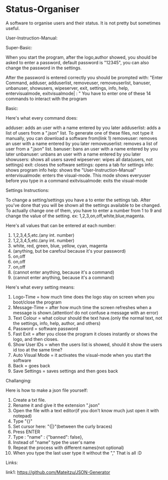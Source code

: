 # Status-Organiser
A software to organise users and their status. It is not pretty but sometimes useful.

User-Instruction-Manual:

Super-Basic:

When you start the program, after the logo,author showed, you should be asked to enter a password, default password is "12345", you can also change the password in the settings. 

After the password is entered correctly you should be prompted with:
"Enter Command, adduser, adduserlist, removeuser, removeuserlist, banuser, unbanuser, showusers, wipeserver, exit, settings, info, help, entervisualmode, exitvisualmode| : "
You have to enter one of these 14 commands to interact with the program

Basic:

Here's what every command does:

adduser: adds an user with a name entered by you later
adduserlist: adds a list of users from a ".json" list. To generate one of these files, not type it manually, you can download a software from(link 1)
removeuser: removes an user with a name entered by you later
removeuserlist: removes a list of user from a ".json" list.
banuser: bans an user with a name entered by you later
unbanuser: unbans an user with a name entered by you later
showusers: shows all users saved
wipeserver: wipes all data(users, not settings)
exit: closes the software
settings: opens a tab for settings
info: shows program info
help: shows the "User-Instruction-Manual"
entervisualmode: enters the visual-mode. This mode shows everyuser before you type in a command
exitvisualmode: exits the visual-mode

Settings Instructions:

To change a setting/settings you have a to enter the settings tab. After you've done that you will be shown all the settings available to be changed. To actually change one of them, you have to enter a number from 1 to 9 and change the value of the setting. ex: 1,2,3,on,off,white,blue,magenta.

Here's all values that can be entered at each number:

1. 1,2,3,4,5,etc.(any int. number)
2. 1,2,3,4,5,etc.(any int. number)
3. white, red, green, blue, yellow, cyan, magenta
4. (anything, but be carefoul because it's your password)
5. on,off
6. on,off
7. on,off
8. (cannot enter anything, because it's a command)
9. (cannot enter anything, because it's a command)

Here's what every setting means:

1. Logo-Time = how much time does the logo stay on screen when you boot/close the program
2. Message-Time = after how much time the screen refreshes when a message is shown.(attention! do not confuse a message with an error)
3. Text Colour = what colour should the text have.(only the normal text, not the settings, info, help, author, and others)
4. Password = software password
5. Fast Exit = after you close the program it closes instantly or shows the logo, and then closes.
6. Show User IDs = when the users list is showed, should it show the users id too at the same time?
7. Auto Visual Mode = it activates the visual-mode when you start the software
8. Back = goes back
9. Save Settings = saves settings and then goes back

Challanging:

Here is how to make a json file yourself:
1. Create a txt file.
2. Rename it and give it the extension ".json"
3. Open the file with a text editor(if you don't know much just open it with notepad)
4. Type "{}"
5. Set cursor here: "{|}"(between the curly braces)
6. Press ENTER
7. Type :
"name" : {"banned": false},
8. Instead of "name" type the user's name
9. Repeat the process with different names(not optional)
10. When you type the last user type it without the ","
That is all :D

Links:

link1: https://github.com/Mateitzu/JSON-Generator
